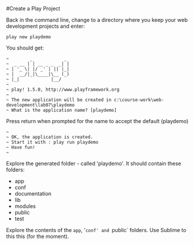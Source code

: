 #Create a Play Project

Back in the command line, change to a directory where you keep your web development projects and enter:

~~~
play new playdemo
~~~


You should get:

~~~
~        _            _ 
~  _ __ | | __ _ _  _| |
~ | '_ \| |/ _' | || |_|
~ |  __/|_|\____|\__ (_)
~ |_|            |__/   
~
~ play! 1.5.0, http://www.playframework.org
~
~ The new application will be created in c:\course-work\web-development\lab07\playdemo
~ What is the application name? [playdemo] 
~~~

Press return when prompted for the name to accept the default (playdemo)

~~~
~
~ OK, the application is created.
~ Start it with : play run playdemo
~ Have fun!
~
~~~

Explore the generated folder - called 'playdemo'. It should contain these folders:

- app
- conf
- documentation
- lib
- modules
- public
- test

Explore the contents of the `app`,  '`conf' and `public` folders. Use Sublime to this this (for the moment).


